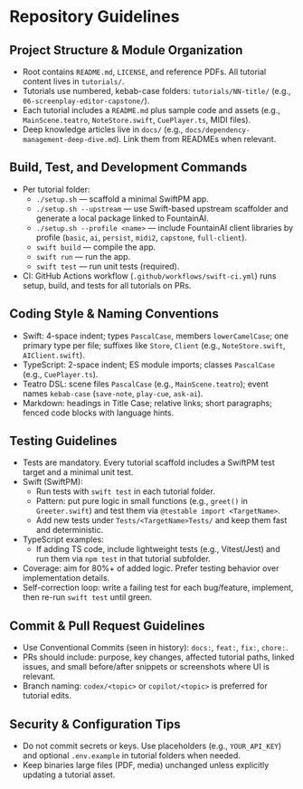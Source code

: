 # Repository Guidelines

## Project Structure & Module Organization
- Root contains `README.md`, `LICENSE`, and reference PDFs. All tutorial content lives in `tutorials/`.
- Tutorials use numbered, kebab-case folders: `tutorials/NN-title/` (e.g., `06-screenplay-editor-capstone/`).
- Each tutorial includes a `README.md` plus sample code and assets (e.g., `MainScene.teatro`, `NoteStore.swift`, `CuePlayer.ts`, MIDI files).
- Deep knowledge articles live in `docs/` (e.g., `docs/dependency-management-deep-dive.md`). Link them from READMEs when relevant.

## Build, Test, and Development Commands
- Per tutorial folder:
  - `./setup.sh` — scaffold a minimal SwiftPM app.
  - `./setup.sh --upstream` — use Swift-based upstream scaffolder and generate a local package linked to FountainAI.
  - `./setup.sh --profile <name>` — include FountainAI client libraries by profile (`basic`, `ai`, `persist`, `midi2`, `capstone`, `full-client`).
  - `swift build` — compile the app.
  - `swift run` — run the app.
  - `swift test` — run unit tests (required).
- CI: GitHub Actions workflow (`.github/workflows/swift-ci.yml`) runs setup, build, and tests for all tutorials on PRs.

## Coding Style & Naming Conventions
- Swift: 4-space indent; types `PascalCase`, members `lowerCamelCase`; one primary type per file; suffixes like `Store`, `Client` (e.g., `NoteStore.swift`, `AIClient.swift`).
- TypeScript: 2-space indent; ES module imports; classes `PascalCase` (e.g., `CuePlayer.ts`).
- Teatro DSL: scene files `PascalCase` (e.g., `MainScene.teatro`); event names `kebab-case` (`save-note`, `play-cue`, `ask-ai`).
- Markdown: headings in Title Case; relative links; short paragraphs; fenced code blocks with language hints.

## Testing Guidelines
- Tests are mandatory. Every tutorial scaffold includes a SwiftPM test target and a minimal unit test.
- Swift (SwiftPM):
  - Run tests with `swift test` in each tutorial folder.
  - Pattern: put pure logic in small functions (e.g., `greet()` in `Greeter.swift`) and test them via `@testable import <TargetName>`.
  - Add new tests under `Tests/<TargetName>Tests/` and keep them fast and deterministic.
- TypeScript examples:
  - If adding TS code, include lightweight tests (e.g., Vitest/Jest) and run them via `npm test` in that tutorial subfolder.
- Coverage: aim for 80%+ of added logic. Prefer testing behavior over implementation details.
- Self-correction loop: write a failing test for each bug/feature, implement, then re-run `swift test` until green.

## Commit & Pull Request Guidelines
- Use Conventional Commits (seen in history): `docs:`, `feat:`, `fix:`, `chore:`.
- PRs should include: purpose, key changes, affected tutorial paths, linked issues, and small before/after snippets or screenshots where UI is relevant.
- Branch naming: `codex/<topic>` or `copilot/<topic>` is preferred for tutorial edits.

## Security & Configuration Tips
- Do not commit secrets or keys. Use placeholders (e.g., `YOUR_API_KEY`) and optional `.env.example` in tutorial folders when needed.
- Keep binaries large files (PDF, media) unchanged unless explicitly updating a tutorial asset.
